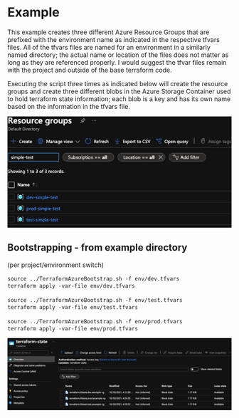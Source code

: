 # Example

This example creates three different Azure Resource Groups that are prefixed with the environment name as indicated in the respective tfvars files.  All of the tfvars files are named for an environment in a similarly named directory; the actual name or location of the files does not matter as long as they are referenced properly.  I would suggest the tfvar files remain with the project and outside of the base terraform code.

Executing the script three times as indicated below will create the resource groups and create three different blobs in the Azure Storage Container used to hold terraform state information; each blob is a key and has its own name based on the information in the tfvars file.

![Simple Test Resoruce Groups](rg.png)

## Bootstrapping - from example directory
(per project/environment switch)

```
source ../TerraformAzureBootstrap.sh -f env/dev.tfvars
terraform apply -var-file env/dev.tfvars

source ../TerraformAzureBootstrap.sh -f env/test.tfvars
terraform apply -var-file env/test.tfvars

source ../TerraformAzureBootstrap.sh -f env/prod.tfvars
terraform apply -var-file env/prod.tfvars

```



![Terraform State in Azure Container](state.png)
